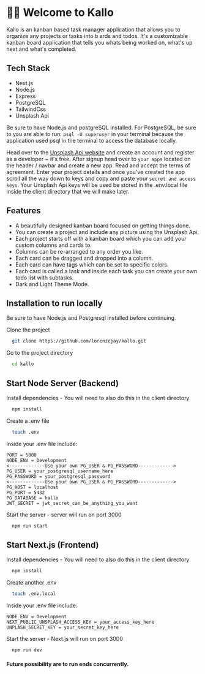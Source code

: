 # 👋🏽 Welcome to Kallo

Kallo is an kanban based task manager application that allows you to organize any projects or tasks into b ards and todos. It's a customizable kanban board application that tells you whats being worked on, what's up next and what's completed.

## Tech Stack

- Next.js
- Node.js
- Express
- PostgreSQL
- TailwindCss
- Unsplash Api

Be sure to have Node.js and postgreSQL installed. For PostgreSQL, be sure to you are able to run:
`psql -U superuser` in your terminal because the application used psql in the terminal to access the database locally.

Head over to the [Unsplash Api website](https://unsplash.com/developers) and create an account and register as a developer ~ it's free.
After signup head over to `your apps` located on the header / navbar and create a new app. Read and accept the terms of agreement. Enter your project details and once you've created the app scroll all the way down to keys and copy and paste your `secret and access keys`. Your Unsplash Api keys will be used be stored in the .env.local file inside the client directory that we will make later.

## Features

- A beautifully designed kanban board focused on getting things done.
- You can create a project and include any picture using the Unsplash Api.
- Each project starts off with a kanban board which you can add your custom columns and cards to.
- Columns can be re-arranged to any order you like.
- Each card can be dragged and dropped into a column.
- Each card can have tags which can be set to specific colors.
- Each card is called a task and inside each task you can create your own todo list with subtasks.
- Dark and Light Theme Mode.

## Installation to run locally

Be sure to have Node.js and Postgresql installed before continuing.

Clone the project

```bash
  git clone https://github.com/lorenzejay/kallo.git
```

Go to the project directory

```bash
  cd kallo
```

## Start Node Server (Backend)

Install dependencies - You will need to also do this in the client directory

```bash
  npm install
```

Create a .env file

```bash
  touch .env
```

Inside your .env file include:

```
PORT = 5000
NODE_ENV = Development
<-------------Use your own PG_USER & PG_PASSWORD------------->
PG_USER = your_postgresql_username_here
PG_PASSWORD = your_postgresql_password
<-------------Use your own PG_USER & PG_PASSWORD------------->
PG_HOST = localhost
PG_PORT = 5432
PG_DATABASE = kallo
JWT_SECRET = jwt_secret_can_be_anything_you_want
```

Start the server - server will run on port 3000

```bash
  npm run start
```

## Start Next.js (Frontend)

Install dependencies - You will need to also do this in the client directory

```bash
  npm install
```

Create another .env

```bash
  touch .env.local
```

Inside your .env file include:

```
NODE_ENV = Development
NEXT_PUBLIC_UNSPLASH_ACCESS_KEY = your_access_key_here
UNPLASH_SECRET_KEY = your_secret_key_here
```

Start the server - Next.js will run on port 3000

```bash
  npm run dev
```

#### Future possibility are to run ends concurrently.
